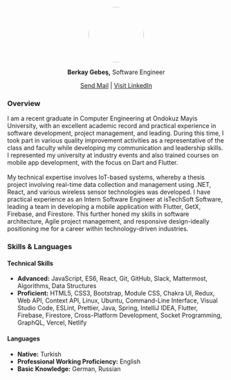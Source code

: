 <div align="center">

<img
    src="https://avatars.githubusercontent.com/u/72809874?v=4"
    height="128px"
    width="128x"
    style="border-radius: 50%;"
    />

**Berkay Gebeş,** Software Engineer

[Send Mail](mailto:berkay.gebes@bil.omu.edu.tr) | [Visit LinkedIn](https://linkedin.com/in/berkay-gebes)

</div>
  
### Overview

I am a recent graduate in Computer Engineering at Ondokuz Mayis University,
with an excellent academic record and practical experience in software
development, project management, and leading. During this time, I took part
in various quality improvement activities as a representative of the class
and faculty while developing my communication and leadership skills. I
represented my university at industry events and also trained courses on
mobile app development, with the focus on Dart and Flutter.
<br /><br />
My technical expertise involves IoT-based systems, whereby a thesis project
involving real-time data collection and management using .NET, React, and
various wireless sensor technologies was developed. I have practical
experience as an Intern Software Engineer at isTechSoft Software, leading a
team in developing a mobile application with Flutter, GetX, Firebase, and
Firestore. This further honed my skills in software architecture, Agile
project management, and responsive design-ideally positioning me for a
career within technology-driven industries.

### Skills & Languages

#### Technical Skills

- **Advanced:** JavaScript, ES6, React, Git, GitHub, Slack, Mattermost,
  Algorithms, Data Structures
- **Proficient:** HTML5, CSS3, Bootstrap, Module CSS, Chakra UI, Redux,
  Web API, Context API, Linux, Ubuntu, Command-Line Interface, Visual Studio
  Code, ESLint, Prettier, Java, Spring, IntelliJ IDEA, Flutter, Firebase,
  Firestore, Cross-Platform Development, Socket Programming, GraphQL,
  Vercel, Netlify

#### Languages

- **Native:** Turkish</li>
- **Professional Working Proficiency:** English</li>
- **Basic Knowledge:** German, Russian</li>

